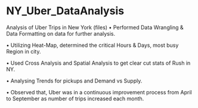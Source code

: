 # NY_Uber_DataAnalysis

Analysis of Uber Trips in New York (files)
• Performed Data Wrangling & Data Formatting on data for further analysis.

• Utilizing Heat-Map, determined the critical Hours & Days, most busy Region in city.

• Used Cross Analysis and Spatial Analysis to get clear cut stats of Rush in NY.

• Analysing Trends for pickups and Demand vs Supply.

• Observed that, Uber was in a continuous improvement process from April to September as number of trips
increased each month.
